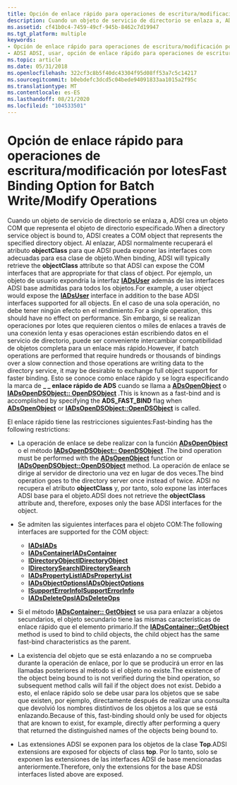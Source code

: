 ```yaml
---
title: Opción de enlace rápido para operaciones de escritura/modificación por lotes
description: Cuando un objeto de servicio de directorio se enlaza a, ADSI crea un objeto COM que representa el objeto de directorio especificado.
ms.assetid: cf41b0c4-7459-49cf-945b-8462c7d19947
ms.tgt_platform: multiple
keywords:
- Opción de enlace rápido para operaciones de escritura/modificación por lotes ADSI
- ADSI ADSI, usar, opción de enlace rápido para operaciones de escritura/modificación por lotes
ms.topic: article
ms.date: 05/31/2018
ms.openlocfilehash: 322cf3c8b5f40dc43304f95d08ff53a7c5c14217
ms.sourcegitcommit: b0ebdefc3dcd5c04bede94091833aa1015a2f95c
ms.translationtype: MT
ms.contentlocale: es-ES
ms.lasthandoff: 08/21/2020
ms.locfileid: "104533501"
---
```

# <a name="fast-binding-option-for-batch-writemodify-operations"></a><span data-ttu-id="80e58-105">Opción de enlace rápido para operaciones de escritura/modificación por lotes</span><span class="sxs-lookup"><span data-stu-id="80e58-105">Fast Binding Option for Batch Write/Modify Operations</span></span>

<span data-ttu-id="80e58-106">Cuando un objeto de servicio de directorio se enlaza a, ADSI crea un objeto COM que representa el objeto de directorio especificado.</span><span class="sxs-lookup"><span data-stu-id="80e58-106">When a directory service object is bound to, ADSI creates a COM object that represents the specified directory object.</span></span> <span data-ttu-id="80e58-107">Al enlazar, ADSI normalmente recuperará el atributo **objectClass** para que ADSI pueda exponer las interfaces com adecuadas para esa clase de objeto.</span><span class="sxs-lookup"><span data-stu-id="80e58-107">When binding, ADSI will typically retrieve the **objectClass** attribute so that ADSI can expose the COM interfaces that are appropriate for that class of object.</span></span> <span data-ttu-id="80e58-108">Por ejemplo, un objeto de usuario expondría la interfaz [**IADsUser**](/windows/desktop/api/Iads/nn-iads-iadsuser) además de las interfaces ADSI base admitidas para todos los objetos.</span><span class="sxs-lookup"><span data-stu-id="80e58-108">For example, a user object would expose the [**IADsUser**](/windows/desktop/api/Iads/nn-iads-iadsuser) interface in addition to the base ADSI interfaces supported for all objects.</span></span> <span data-ttu-id="80e58-109">En el caso de una sola operación, no debe tener ningún efecto en el rendimiento.</span><span class="sxs-lookup"><span data-stu-id="80e58-109">For a single operation, this should have no effect on performance.</span></span> <span data-ttu-id="80e58-110">Sin embargo, si se realizan operaciones por lotes que requieren cientos o miles de enlaces a través de una conexión lenta y esas operaciones están escribiendo datos en el servicio de directorio, puede ser conveniente intercambiar compatibilidad de objetos completa para un enlace más rápido.</span><span class="sxs-lookup"><span data-stu-id="80e58-110">However, if batch operations are performed that require hundreds or thousands of bindings over a slow connection and those operations are writing data to the directory service, it may be desirable to exchange full object support for faster binding.</span></span> <span data-ttu-id="80e58-111">Esto se conoce como enlace rápido y se logra especificando la marca de **\_ \_ enlace rápido de ADS** cuando se llama a [**ADsOpenObject**](/windows/desktop/api/Adshlp/nf-adshlp-adsopenobject) o [**IADsOpenDSObject:: OpenDSObject**](/windows/desktop/api/Iads/nf-iads-iadsopendsobject-opendsobject) .</span><span class="sxs-lookup"><span data-stu-id="80e58-111">This is known as a fast-bind and is accomplished by specifying the **ADS\_FAST\_BIND** flag when [**ADsOpenObject**](/windows/desktop/api/Adshlp/nf-adshlp-adsopenobject) or [**IADsOpenDSObject::OpenDSObject**](/windows/desktop/api/Iads/nf-iads-iadsopendsobject-opendsobject) is called.</span></span>

<span data-ttu-id="80e58-112">El enlace rápido tiene las restricciones siguientes:</span><span class="sxs-lookup"><span data-stu-id="80e58-112">Fast-binding has the following restrictions:</span></span>

-   <span data-ttu-id="80e58-113">La operación de enlace se debe realizar con la función [**ADsOpenObject**](/windows/desktop/api/Adshlp/nf-adshlp-adsopenobject) o el método [**IADsOpenDSObject:: OpenDSObject**](/windows/desktop/api/Iads/nf-iads-iadsopendsobject-opendsobject) .</span><span class="sxs-lookup"><span data-stu-id="80e58-113">The bind operation must be performed with the [**ADsOpenObject**](/windows/desktop/api/Adshlp/nf-adshlp-adsopenobject) function or [**IADsOpenDSObject::OpenDSObject**](/windows/desktop/api/Iads/nf-iads-iadsopendsobject-opendsobject) method.</span></span> <span data-ttu-id="80e58-114">La operación de enlace se dirige al servidor de directorio una vez en lugar de dos veces.</span><span class="sxs-lookup"><span data-stu-id="80e58-114">The bind operation goes to the directory server once instead of twice.</span></span> <span data-ttu-id="80e58-115">ADSI no recupera el atributo **objectClass** y, por tanto, solo expone las interfaces ADSI base para el objeto.</span><span class="sxs-lookup"><span data-stu-id="80e58-115">ADSI does not retrieve the **objectClass** attribute and, therefore, exposes only the base ADSI interfaces for the object.</span></span>
-   <span data-ttu-id="80e58-116">Se admiten las siguientes interfaces para el objeto COM:</span><span class="sxs-lookup"><span data-stu-id="80e58-116">The following interfaces are supported for the COM object:</span></span>

    -   [<span data-ttu-id="80e58-117">**IADs**</span><span class="sxs-lookup"><span data-stu-id="80e58-117">**IADs**</span></span>](/windows/desktop/api/Iads/nn-iads-iads)
    -   [<span data-ttu-id="80e58-118">**IADsContainer**</span><span class="sxs-lookup"><span data-stu-id="80e58-118">**IADsContainer**</span></span>](/windows/desktop/api/Iads/nn-iads-iadscontainer)
    -   [<span data-ttu-id="80e58-119">**IDirectoryObject**</span><span class="sxs-lookup"><span data-stu-id="80e58-119">**IDirectoryObject**</span></span>](/windows/desktop/api/Iads/nn-iads-idirectoryobject)
    -   [<span data-ttu-id="80e58-120">**IDirectorySearch**</span><span class="sxs-lookup"><span data-stu-id="80e58-120">**IDirectorySearch**</span></span>](/windows/desktop/api/Iads/nn-iads-idirectorysearch)
    -   [<span data-ttu-id="80e58-121">**IADsPropertyList**</span><span class="sxs-lookup"><span data-stu-id="80e58-121">**IADsPropertyList**</span></span>](/windows/desktop/api/Iads/nn-iads-iadspropertylist)
    -   [<span data-ttu-id="80e58-122">**IADsObjectOptions**</span><span class="sxs-lookup"><span data-stu-id="80e58-122">**IADsObjectOptions**</span></span>](/windows/desktop/api/Iads/nn-iads-iadsobjectoptions)
    -   [<span data-ttu-id="80e58-123">**ISupportErrorInfo**</span><span class="sxs-lookup"><span data-stu-id="80e58-123">**ISupportErrorInfo**</span></span>](/windows/win32/api/oaidl/nn-oaidl-isupporterrorinfo)
    -   [<span data-ttu-id="80e58-124">**IADsDeleteOps**</span><span class="sxs-lookup"><span data-stu-id="80e58-124">**IADsDeleteOps**</span></span>](/windows/desktop/api/Iads/nn-iads-iadsdeleteops)

-   <span data-ttu-id="80e58-125">Si el método [**IADsContainer:: GetObject**](/windows/desktop/api/Iads/nf-iads-iadscontainer-getobject) se usa para enlazar a objetos secundarios, el objeto secundario tiene las mismas características de enlace rápido que el elemento primario.</span><span class="sxs-lookup"><span data-stu-id="80e58-125">If the [**IADsContainer::GetObject**](/windows/desktop/api/Iads/nf-iads-iadscontainer-getobject) method is used to bind to child objects, the child object has the same fast-bind characteristics as the parent.</span></span>
-   <span data-ttu-id="80e58-126">La existencia del objeto que se está enlazando a no se comprueba durante la operación de enlace, por lo que se producirá un error en las llamadas posteriores al método si el objeto no existe.</span><span class="sxs-lookup"><span data-stu-id="80e58-126">The existence of the object being bound to is not verified during the bind operation, so subsequent method calls will fail if the object does not exist.</span></span> <span data-ttu-id="80e58-127">Debido a esto, el enlace rápido solo se debe usar para los objetos que se sabe que existen, por ejemplo, directamente después de realizar una consulta que devolvió los nombres distintivos de los objetos a los que se está enlazando.</span><span class="sxs-lookup"><span data-stu-id="80e58-127">Because of this, fast-binding should only be used for objects that are known to exist, for example, directly after performing a query that returned the distinguished names of the objects being bound to.</span></span>
-   <span data-ttu-id="80e58-128">Las extensiones ADSI se exponen para los objetos de la clase **Top**.</span><span class="sxs-lookup"><span data-stu-id="80e58-128">ADSI extensions are exposed for objects of class **top**.</span></span> <span data-ttu-id="80e58-129">Por lo tanto, solo se exponen las extensiones de las interfaces ADSI de base mencionadas anteriormente.</span><span class="sxs-lookup"><span data-stu-id="80e58-129">Therefore, only the extensions for the base ADSI interfaces listed above are exposed.</span></span>

 

 